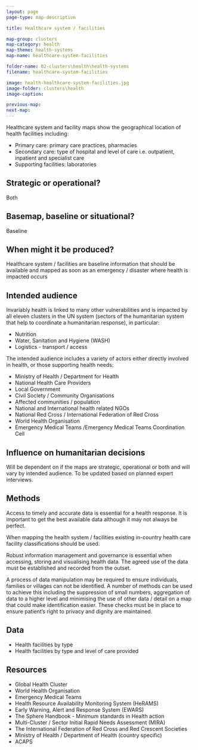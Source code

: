 ```yaml
---
layout: page
page-type: map-description

title: Healthcare system / facilities

map-group: clusters
map-category: health
map-theme: health-systems
map-name: healthcare-system-facilities

folder-name: 02-clusters\health\health-systems
filename: healthcare-system-facilities

image: health-healthcare-system-facilities.jpg
image-folder: clusters\health
image-caption: 

previous-map: 
next-map: 
---
```

Healthcare system and facility maps show the geographical location of health facilities including:

* Primary care: primary care practices, pharmacies
* Secondary care: type of hospital and level of care i.e. outpatient, inpatient and specialist care
* Supporting facilities: laboratories

## Strategic or operational?

Both

## Basemap, baseline or situational?

Baseline

## When might it be produced? 

Healthcare system / facilities are baseline information that should be available and mapped as soon as an emergency / disaster where health is impacted occurs

## Intended audience 

Invariably health is linked to many other vulnerabilities and is impacted by all eleven clusters in the UN system \(sectors of the humanitarian system that help to coordinate a humanitarian response\), in particular:

* Nutrition
* Water, Sanitation and Hygiene \(WASH\)
* Logistics - transport / access

The intended audience includes a variety of actors either directly involved in health, or those supporting health needs:

* Ministry of Health / Department for Health
* National Health Care Providers
* Local Government
* Civil Society / Community Organisations
* Affected communities / population
* National and International health related NGOs
* National Red Cross / International Federation of Red Cross
* World Health Organisation
* Emergency Medical Teams /Emergency Medical Teams Coordination Cell

## Influence on humanitarian decisions 

Will be dependent on if the maps are strategic, operational or both and will vary by intended audience. To be updated based on planned expert interviews.

## Methods

Access to timely and accurate data is essential for a health response. It is important to get the best available data although it may not always be perfect.

When mapping the health system / facilities existing in-country health care facility classifications should be used.

Robust information management and governance is essential when accessing, storing and visualising health data. The agreed use of the data must be established and recorded from the outset.

A process of data manipulation may be required to ensure individuals, families or villages can not be identified. A number of methods can be used to achieve this including the suppression of small numbers, aggregation of data to a higher level and minimising the use of other data / detail on a map that could make identification easier. These checks must be in place to ensure patient’s right to privacy and dignity are maintained.

## Data

* Health facilities by type
* Health facilities by type and level of care provided

## Resources

* Global Health Cluster
* World Health Organisation
* Emergency Medical Teams
* Health Resource Availability Monitoring System \(HeRAMS\)
* Early Warning, Alert and Response System \(EWARS\)
* The Sphere Handbook - Minimum standards in Health action
* Multi-Cluster / Sector Initial Rapid Needs Assessment \(MIRA\)
* The International Federation of Red Cross and Red Crescent Societies
* Ministry of Health / Department of Health \(country specific\)
* ACAPS

